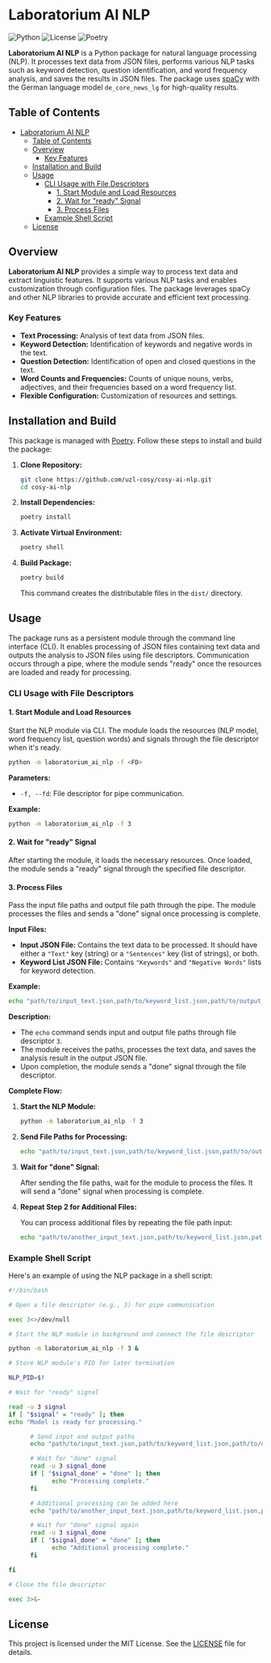 # Laboratorium AI NLP

![Python](https://img.shields.io/badge/Python-3.10.13-blue.svg)
![License](https://img.shields.io/badge/License-MIT-green.svg)
![Poetry](https://img.shields.io/badge/Build-Poetry-blue.svg)

**Laboratorium AI NLP** is a Python package for natural language processing (NLP). It processes text data from JSON files, performs various NLP tasks such as keyword detection, question identification, and word frequency analysis, and saves the results in JSON files. The package uses [spaCy](https://spacy.io/) with the German language model `de_core_news_lg` for high-quality results.

## Table of Contents

- [Laboratorium AI NLP](#laboratorium-ai-nlp)
  - [Table of Contents](#table-of-contents)
  - [Overview](#overview)
    - [Key Features](#key-features)
  - [Installation and Build](#installation-and-build)
  - [Usage](#usage)
    - [CLI Usage with File Descriptors](#cli-usage-with-file-descriptors)
      - [1. Start Module and Load Resources](#1-start-module-and-load-resources)
      - [2. Wait for "ready" Signal](#2-wait-for-ready-signal)
      - [3. Process Files](#3-process-files)
    - [Example Shell Script](#example-shell-script)
  - [License](#license)

## Overview

**Laboratorium AI NLP** provides a simple way to process text data and extract linguistic features. It supports various NLP tasks and enables customization through configuration files. The package leverages spaCy and other NLP libraries to provide accurate and efficient text processing.

### Key Features

- **Text Processing:** Analysis of text data from JSON files.
- **Keyword Detection:** Identification of keywords and negative words in the text.
- **Question Detection:** Identification of open and closed questions in the text.
- **Word Counts and Frequencies:** Counts of unique nouns, verbs, adjectives, and their frequencies based on a word frequency list.
- **Flexible Configuration:** Customization of resources and settings.

## Installation and Build

This package is managed with [Poetry](https://python-poetry.org/). Follow these steps to install and build the package:

1. **Clone Repository:**

   ```bash
   git clone https://github.com/uzl-cosy/cosy-ai-nlp.git
   cd cosy-ai-nlp
   ```

2. **Install Dependencies:**

   ```bash
   poetry install
   ```

3. **Activate Virtual Environment:**

   ```bash
   poetry shell
   ```

4. **Build Package:**

   ```bash
   poetry build
   ```

   This command creates the distributable files in the `dist/` directory.

## Usage

The package runs as a persistent module through the command line interface (CLI). It enables processing of JSON files containing text data and outputs the analysis to JSON files using file descriptors. Communication occurs through a pipe, where the module sends "ready" once the resources are loaded and ready for processing.

### CLI Usage with File Descriptors

#### 1. Start Module and Load Resources

Start the NLP module via CLI. The module loads the resources (NLP model, word frequency list, question words) and signals through the file descriptor when it's ready.

```bash
python -m laboratorium_ai_nlp -f <FD>
```

**Parameters:**

- `-f, --fd`: File descriptor for pipe communication.

**Example:**

```bash
python -m laboratorium_ai_nlp -f 3
```

#### 2. Wait for "ready" Signal

After starting the module, it loads the necessary resources. Once loaded, the module sends a "ready" signal through the specified file descriptor.

#### 3. Process Files

Pass the input file paths and output file path through the pipe. The module processes the files and sends a "done" signal once processing is complete.

**Input Files:**

- **Input JSON File:** Contains the text data to be processed. It should have either a `"Text"` key (string) or a `"Sentences"` key (list of strings), or both.
- **Keyword List JSON File:** Contains `"Keywords"` and `"Negative Words"` lists for keyword detection.

**Example:**

```bash
echo "path/to/input_text.json,path/to/keyword_list.json,path/to/output_analysis.json" >&3
```

**Description:**

- The `echo` command sends input and output file paths through file descriptor `3`.
- The module receives the paths, processes the text data, and saves the analysis result in the output JSON file.
- Upon completion, the module sends a "done" signal through the file descriptor.

**Complete Flow:**

1. **Start the NLP Module:**

   ```bash
   python -m laboratorium_ai_nlp -f 3
   ```

2. **Send File Paths for Processing:**

   ```bash
   echo "path/to/input_text.json,path/to/keyword_list.json,path/to/output_analysis.json" >&3
   ```

3. **Wait for "done" Signal:**

   After sending the file paths, wait for the module to process the files. It will send a "done" signal when processing is complete.

4. **Repeat Step 2 for Additional Files:**

   You can process additional files by repeating the file path input:

   ```bash
   echo "path/to/another_input_text.json,path/to/keyword_list.json,path/to/another_output_analysis.json" >&3
   ```

### Example Shell Script

Here's an example of using the NLP package in a shell script:

```bash
#!/bin/bash

# Open a file descriptor (e.g., 3) for pipe communication

exec 3<>/dev/null

# Start the NLP module in background and connect the file descriptor

python -m laboratorium_ai_nlp -f 3 &

# Store NLP module's PID for later termination

NLP_PID=$!

# Wait for "ready" signal

read -u 3 signal
if [ "$signal" = "ready" ]; then
echo "Model is ready for processing."

      # Send input and output paths
      echo "path/to/input_text.json,path/to/keyword_list.json,path/to/output_analysis.json" >&3

      # Wait for "done" signal
      read -u 3 signal_done
      if [ "$signal_done" = "done" ]; then
            echo "Processing complete."
      fi

      # Additional processing can be added here
      echo "path/to/another_input_text.json,path/to/keyword_list.json,path/to/another_output_analysis.json" >&3

      # Wait for "done" signal again
      read -u 3 signal_done
      if [ "$signal_done" = "done" ]; then
            echo "Additional processing complete."
      fi

fi

# Close the file descriptor

exec 3>&-
```

## License

This project is licensed under the MIT License. See the [LICENSE](LICENSE) file for details.
